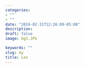 ```yaml
---
categories:
- ""
- ""
date: "2024-02-31T12:26:09-05:00"
description: 
draft: false
image: bg3.JPG

keywords: ""
slug: my
title: Leo
---
```

